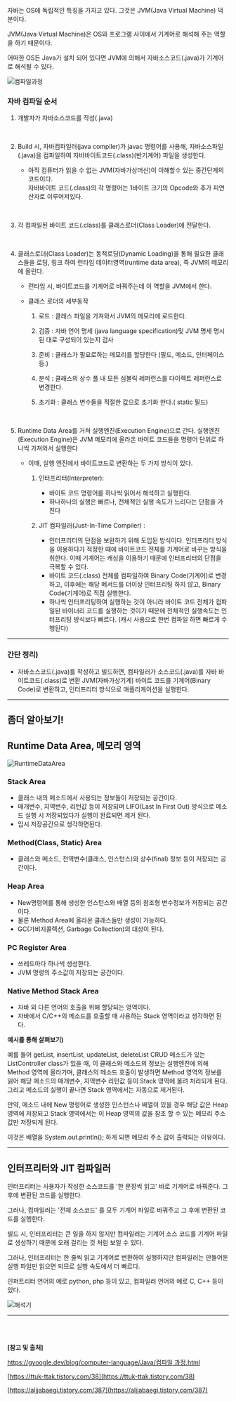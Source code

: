 자바는 OS에 독립적인 특징을 가지고 있다. 그것은 JVM(Java Virtual Machine) 덕분이다.

JVM(Java Virtual Machine)은 OS와 프로그램 사이에서 기계어로 해석해 주는 역할을 하기 때문이다.

어떠한 OS든 Java가 설치 되어 있다면 JVM에 의해서 자바소스코드(.java)가 기계어로 해석될 수 있다.

![컴파일과정](img/컴파일과정.png)

### 자바 컴파일 순서

1. 개발자가 자바소스코드를 작성(.java)

<br/>

2. Build 시,  자바컴파일러(java compiler)가 javac 명령어를 사용해, 자바소스파일(.java)을 컴파일하여 자바바이트코드(.class)(반기계어) 파일을 생성한다.

    * 아직 컴퓨터가 읽을 수 없는 JVM(자바가상머신)이 이해할수 있는 중간단계의 코드이다.  
  자바바이트 코드(.class)의 각 명령어는 1바이트 크기의 Opcode와 추가 피연산자로 이루어져있다.

<br/>

3. 각 컴파일된 바이트 코드(.class)를 클래스로더(Class Loader)에 전달한다.

<br/>

4. 클래스로더(Class Loader)는 동적로딩(Dynamic Loading)을 통해 필요한 클래스들을 로딩, 링크 하여 런타임 데이터영역(runtime data area), 즉 JVM의 메모리에 올린다.

    * 런타임 시, 바이트코드를 기계어로 바꿔주는데 이 역할을 JVM에서 한다.

    * 클래스 로더의 세부동작

      1. 로드 : 클래스 파일을 가져와서 JVM의 메모리에 로드한다.

      2. 검증 : 자바 언어 명세 (java language specification)및 JVM 명세 명시된 대로 구성되어 있는지 검사

      3. 준비 : 클래스가 필요로하는 메모리를 할당한다 (필드, 메소드, 인터페이스 등.)

      4. 분석 : 클래스의 상수 풀 내 모든 심볼릭 레퍼런스를 다이렉트 레퍼런스로 변경한다.

      5. 초기화 : 클래스 변수들을 적절한 값으로 초기화 한다.( static 필드)

<br/>

5. Runtime Data Area를 거쳐 실행엔진(Execution Engine)으로 간다.
실행엔진(Execution Engine)은 JVM 메모리에 올라온 바이트 코드들을 명령어 단위로 하나씩 가져와서 실행한다

    * 이때, 실행 엔진에서 바이트코드로 변환하는 두 가지 방식이 있다.

      1. 인터프리터(Interpreter):
          - 바이트 코드 명령어를 하나씩 읽어서 해석하고 실행한다.
          - 하나하나의 실행은 빠르나, 전체적인 실행 속도가 느리다는 단점을 가진다

      2. JIT 컴파일러(Just-In-Time Compiler) :

          - 인터프리터의 단점을 보완하기 위해 도입된 방식이다.
        인터프리터 방식을 이용하다가 적정한 때에 바이트코드 전체를 기계어로 바꾸는 방식을 취한다.
        이때 기계어는 캐싱을 이용하기 때문에 인터프리터의 단점을 극복할 수 있다.
          - 바이트 코드(.class) 전체를 컴파일하여 Binary Code(기계어)로 변경하고, 이후에는 해당 메서드를 더이상 인터프리팅 하지 않고, Binary Code(기계어)로 직접 실행한다.
          - 하나씩 인터프리팅하여 실행하는 것이 아니라 바이트 코드 전체가 컴파일된 바이너리 코드를 실행하는 것이기 때문에 전체적인 실행속도는 인터프리팅 방식보다 빠르다.
          (캐시 사용으로 한번 컴파일 하면 빠르게 수행된다)

---

### 간단 정리)

- 자바소스코드(.java)를 작성하고 빌드하면, 컴파일러가 소스코드(.java)를 자바 바이트코드(.class)로 변환 JVM(자바가상기계) 바이트 코드를 기계어(Binary Code)로 변환하고, 인터프리터 방식으로 애플리케이션을 실행한다.

---

## 좀더 알아보기!

## Runtime Data Area, 메모리 영역

![RuntimeDataArea](img/runtimedataarea.png)

### **Stack Area**

- 클래스 내의 메소드에서 사용되는 정보들이 저장되는 공간이다.
- 매개변수, 지역변수, 리턴값 등이 저장되며 LIFO(Last In First Out) 방식으로 메소드 실행 시 저장되었다가 실행이 완료되면 제거 된다.
- 임시 저장공간으로 생각하면된다.

### **Method(Class, Static) Area**

- 클래스와 메소드, 전역변수(클래스, 인스턴스)와 상수(final) 정보 등이 저장되는 공간이다.

### **Heap Area**

- New명령어를 통해 생성한 인스턴스와 배열 등의 참조형 변수정보가 저장되는 공간이다.
- 물론 Method Area에 올라온 클래스들만 생성이 가능하다.
- GC(가비지콜렉션, Garbage Collection)의 대상이 된다.

### PC Register Area

- 쓰레드마다 하나씩 생성한다.
- JVM 명령의 주소값이 저장되는 공간이다.

### Native Method Stack Area

- 자바 외 다른 언어의 호출을 위해 할당되는 영역이다.
- 자바에서 C/C++의 메소드를 호출할 때 사용하는 Stack 영역이라고 생각하면 된다.

**예시를 통해 살펴보기)**

예를 들어 getList, insertList, updateList, deleteList CRUD 메소드가 있는 ListController class가 있을 때,
이 클래스와 메소드의 정보는 실행엔진에 의해 Method 영역에 올라가며, 클래스의 메소드 호출이 발생하면 Method 영역의 정보를 읽어 해당 메소드의 매개변수, 지역변수 리턴값 등이 Stack 영역에 올려 처리되게 된다.
그리고 메소드의 실행이 끝나면 Stack 영역에서는 자동으로 제거된다.

만약, 메소드 내에 New 명령어로 생성한 인스턴스나 배열이 있을 경우 해당 값은 Heap 영역에 저장되고 Stack 영역에서는 이 Heap 영역의 값을 참조 할 수 있는 메모리 주소 값만 저장되게 된다.

이것은 배열을 System.out.println(); 하게 되면 메모리 주소 값이 출력되는 이유이다.

---

## 인터프리터와  JIT 컴파일러

인터프리터는 사용자가 작성한 소스코드를 '한 문장씩 읽고' 바로 기계어로 바꿔준다.
그 후에 변환된 코드를 실행한다.

그러나, 컴파일러는 '전체 소스코드' 를 모두 기계어 파일로 바꿔주고 그 후에 변환된 코드를 실행한다.

빌드 시, 인터프리터는 큰 일을 하지 않지만 컴파일러는 기계어 소스 코드를 기계어 파일로 생성하기 때문에 오래 걸리는 것 처럼 보일 수 있다.

그러나, 인터프리터는 한 줄씩 읽고 기계어로 변환하여 실행하지만 컴파일러는 만들어둔 실행 파일만 읽으면 되므로 실행 속도에서 더 빠르다.

인퍼트리터 언어의 예로 python, php 등이 있고, 컴파일러 언어의 예로 C, C++ 등이 있다.

![해석기](img/해석기.png)


---

<br/>
<br/>

**[참고 및 출처]**

[https://gyoogle.dev/blog/computer-language/Java/컴파일 과정.html](https://gyoogle.dev/blog/computer-language/Java/%EC%BB%B4%ED%8C%8C%EC%9D%BC%20%EA%B3%BC%EC%A0%95.html)

[https://ttuk-ttak.tistory.com/38](https://ttuk-ttak.tistory.com/38)

[https://aljjabaegi.tistory.com/387](https://aljjabaegi.tistory.com/387)
